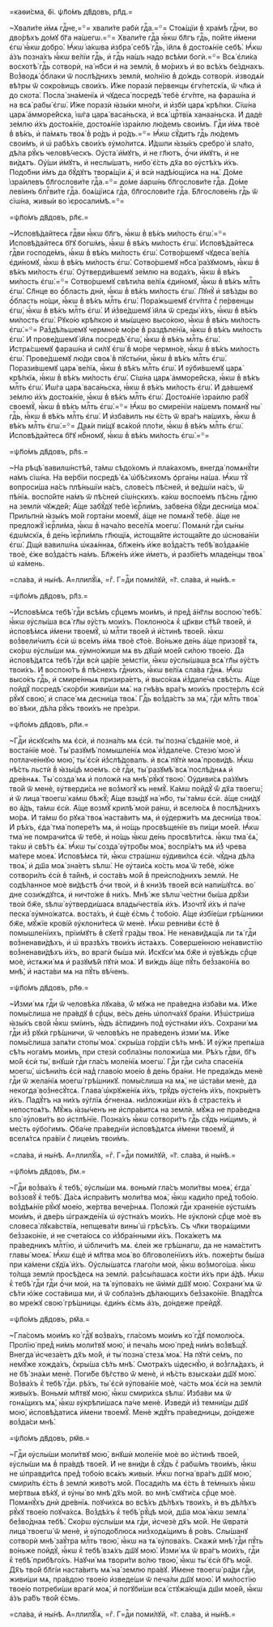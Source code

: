=каѳи́сма, ѳ҃і. ѱл҃о́мъ дв҃довъ, рл҃д.=

~Хвали́те и҆́мѧ гдⷭ҇не,=꙳= хвали́те рабѝ гдⷭ҇а.=꙳= Стоѧ́щїи в̾ хра́мѣ гдⷭ҇ни, во дво́рѣхъ до́мꙋ бг҃а на́шегѡ.=꙳= Хвали́те гдⷭ҇а ꙗ҆́кѡ бл҃гъ гдⷭ҇ь, по́йте и҆́мени є҆гѡ̀ ꙗ҆́кѡ добро̀. Ꙗ҆́кѡ і҆а́кѡва и҆збра̀ себѣ̀ гдⷭ҇ь, і҆и҃лѧ в̾ достоѧ́нїе себѣ̀. Ꙗ҆́кѡ а҆́зъ позна́хъ ꙗ҆́кѡ ве́лїи гдⷭ҇ь, и҆ гдⷭ҇ь на́шъ надо всѣ́ми богѝ.=꙳= Всѧ̀ є҆ли́ка восхотѣ̀ гдⷭ҇ь сотворѝ, на́ нб҃си и҆ на землѝ, в̾ мо́рихъ и҆ во всѣ́хъ бе́зднахъ. Воз̾водѧ̀ ѻ҆́блаки ѿ послѣ́днихъ землѝ, мо́лнїю в̾ до́ждь сотворѝ. и҆зводѧ́и вѣ́тры ѿ сокро́вищъ свои́хъ. И҆́же поразѝ пе́рвенцы є҆гѵ́петскїѧ, ѿ чл҃ка и҆ до скота̀. Посла̀ зна́менїѧ и҆ чꙋдеса̀ посредѣ̀ тебѐ є҆гѵ́пте, на фараѡ́на и҆ на всѧ̀ рабы̀ є҆гѡ̀. И҆́же поразѝ ꙗ҆зы́ки мно́ги, и҆ и҆збѝ царѧ̀ крѣ́пки. Сїѡ́на царѧ̀ а҆мморе́йска, і҆ѡ́га царѧ̀ васа́ньска, и҆ всѧ̀ црⷭ҇твїѧ ханаа́ньска. И҆ дадѐ зе́млю и҆́хъ достоѧ́нїе, достоѧ́нїе і҆зра́илю лю́демъ свои́мъ. Гдⷭ҇и и҆́мѧ твоѐ в̾ вѣ́къ, и҆ па́мѧть твоѧ̀ в̾ ро́дъ и҆ ро́дъ.=꙳= Ꙗ҆́кѡ сꙋ́дитъ гдⷭ҇ь лю́демъ свои́мъ, и҆ ѡ҆ рабѣ́хъ свои́хъ ᲂу҆мо́литсѧ. И҆́дѡли ꙗ҆зы́къ сребро̀ и҆ ѕла́то, дѣ́ла рꙋ́къ человѣ́ческъ. Оу҆ста̀ и҆́мꙋтъ, и҆ не гл҃ютъ, ѻ҆́чи и҆́мꙋтъ, и҆ не ви́дѧтъ. Оу҆́ши и҆́мꙋтъ, и҆ неслы́шатъ, нибо̀ є҆́сть дх҃а во ᲂу҆стѣ́хъ и҆́хъ. Подо́бни и҆́мъ да бꙋ́дꙋтъ творѧ́щїи ѧ҆̀, и҆ всѝ надѣ́ющїисѧ на нѧ̀. До́ме і҆зра́илевъ бл҃гослови́те гдⷭ҇а.=꙳= до́ме а҆арѡ́нь бл҃гослови́те гдⷭ҇а. До́ме леві́инъ блгⷭ҇ви́те гдⷭ҇а. боѧ́щїисѧ гдⷭ҇а, бл҃гослови́те гдⷭ҇а. Бл҃гослове́нъ гдⷭ҇ь ѿ сїѡ́на, живы́и во і҆єросали́мѣ.=꙳=

=ѱл҃о́мъ дв҃довъ, рл҃є.=

~И҆сповѣ́дайтесѧ гдⷭ҇ви ꙗ҆́кѡ бл҃гъ, ꙗ҆́кѡ в̾ вѣ́къ ми́лость є҆гѡ̀.=꙳= И҆сповѣ́дайтесѧ бг҃ꙋ богѡ́мъ, ꙗ҆́кѡ в̾ вѣ́къ ми́лость є҆гѡ̀. И҆сповѣ́дайтесѧ гдⷭ҇ви господе́мъ, ꙗ҆́кѡ в̾ вѣ́къ ми́лость є҆гѡ̀. Сотво́ршемꙋ чꙋдеса̀ ве́лїѧ є҆ди́номꙋ, ꙗ҆́кѡ в̾ вѣ́къ ми́лость є҆гѡ̀. Сотво́ршемꙋ нб҃са̀ ра́зꙋмомъ, ꙗ҆́кѡ в̾ вѣ́къ ми́лость є҆гѡ̀. Оу҆тверди́вшемꙋ зе́млю на вода́хъ, ꙗ҆́кѡ в̾ вѣ́къ ми́лость є҆гѡ̀.=꙳= Сотво́ршемꙋ свѣти́ла ве́лїѧ є҆ди́номꙋ, ꙗ҆́кѡ в̾ вѣ́къ млⷭ҇ть є҆гѡ̀. Сл҃нце во ѻ҆́бласть днѝ, ꙗ҆́кѡ в̾ вѣ́къ ми́лость є҆гѡ̀. Лꙋнꙋ̀ и҆ ѕвѣ́зды во ѻ҆́бласть но́щи, ꙗ҆́кѡ в̾ вѣ́къ млⷭ҇ть є҆гѡ̀. Пора́жьшемꙋ є҆гѵ́пта с̾ пе́рвенцы є҆гѡ̀, ꙗ҆́кѡ в̾ вѣ́къ млⷭ҇ть є҆гѡ̀. И҆ и҆з̾ве́дшемꙋ і҆и҃лѧ ѿ среды̀ и҆́хъ, ꙗ҆́кѡ в̾ вѣ́къ ми́лость є҆гѡ̀. Рꙋко́ю крѣ́пкою и҆ мы́шцею высо́кою, ꙗ҆́кѡ в̾ вѣ́къ ми́лость є҆гѡ̀.=꙳= Раз̾дѣ́льшемꙋ чермно́е мо́ре в̾ раздѣле́нїѧ, ꙗ҆́кѡ в̾ вѣ́къ ми́лость є҆гѡ̀. И҆ прове́дшемꙋ і҆и҃лѧ посредѣ̀ є҆гѡ̀, ꙗ҆́кѡ в̾ вѣ́къ млⷭ҇ть є҆гѡ̀. И҆стрѧ́сшемꙋ фараѡ́на и҆ си́лꙋ є҆гѡ̀ в̾ мо́ре чермно́е, ꙗ҆́кѡ в̾ вѣ́къ ми́лость є҆гѡ̀. Прове́дшемꙋ лю́ди своѧ̀ в̾ пꙋсты́ни, ꙗ҆́кѡ в̾ вѣ́къ млⷭ҇ть є҆гѡ̀. Порази́вшемꙋ царѧ̀ ве́лїѧ, ꙗ҆́кѡ в̾ вѣ́къ млⷭ҇ть є҆гѡ̀. И҆ ᲂу҆би́вшемꙋ царѧ̀ крѣ́пкїѧ, ꙗ҆́кѡ в̾ вѣ́къ ми́лость є҆гѡ̀. Сїѡ́на царѧ̀ а҆мморе́йска, ꙗ҆́кѡ в̾ вѣ́къ млⷭ҇ть є҆гѡ̀. И҆ѡ́га царѧ̀ васа́ньска, ꙗ҆́кѡ в̾ вѣ́къ ми́лость є҆гѡ̀. И҆ да́вшемꙋ зе́млю и҆́хъ достоѧ́нїе, ꙗ҆́кѡ в̾ вѣ́къ млⷭ҇ть є҆гѡ̀. Достоѧ́нїе і҆зра́илю рабꙋ̀ своемꙋ̀, ꙗ҆́кѡ в̾ вѣ́къ млⷭ҇ть є҆гѡ̀.=꙳= Ꙗ҆́кѡ во смире́нїи на́шемъ помѧнꙋ̀ ны̀ гдⷭ҇ь, ꙗ҆́кѡ в̾ вѣ́къ млⷭ҇ть є҆гѡ̀. И҆ и҆зба́вилъ ны є҆́сть ѿ вра́гъ на́шихъ, ꙗ҆́кѡ в̾ вѣ́къ млⷭ҇ть є҆гѡ̀.=꙳= Даѧ́и пи́щꙋ всѧ́кой пло́ти, ꙗ҆́кѡ в̾ вѣ́къ млⷭ҇ть є҆гѡ̀. И҆сповѣ́дайтесѧ бг҃ꙋ нбⷭ҇номꙋ, ꙗ҆́кѡ в̾ вѣ́къ ми́лость є҆гѡ̀.=꙳=

=ѱл҃о́мъ дв҃довъ, рл҃ѕ.=

~На рѣцѣ̀ вавилѡ́нстѣй, та́мѡ сѣдо́хомъ и҆ пла́кахомъ, внегда̀ помѧнꙋ́ти на́мъ сїѡ́на. На ве́рбїи посредѣ̀ є҆ѧ̀ ѡ҆бѣ́сихомъ ѻ҆рга́ны на́ша. Ꙗ҆́кѡ тꙋ̀ вопроси́ша на́съ плѣ́ньшїи на́съ, слове́съ пѣ́сней, и҆ ве́дшїи на́съ, ѿ пѣ́нїѧ. воспо́йте на́мъ ѿ пѣ́сней сїѡ́нскихъ. ка́кѡ воспое́мъ пѣ́снь гдⷭ҇ню на землѝ чꙋжде́й; А҆́ще забꙋ́дꙋ тебѐ і҆єрⷭ҇ли́мъ, забве́на бꙋ́ди десни́ца моѧ̀. Прильпнѝ ꙗ҆зы́къ мо́й горта́ни моемꙋ̀, а҆́ще не помѧнꙋ̀ тебѐ. а҆́ще не предложꙋ̀ і҆єрⷭ҇ли́ма, ꙗ҆́кѡ в̾ нача́ло весе́лїѧ моегѡ̀. Помѧнѝ гдⷭ҇и сы́ны є҆дѡ́мскїѧ, в̾ де́нь і҆єрⷭ҇ли́мль гл҃ющїѧ, и҆стоща́йте и҆стоща́йте до ѡ҆снова́нїи є҆гѡ̀. Дщѝ вавилѡ́нѧ ѡ҆каѧ́ннаѧ, бл҃же́нъ и҆́же воз̾да́стъ тебѣ̀ воз̾даѧ́нїе твоѐ, є҆́же воз̾да́стъ на́мъ. Бл҃же́нъ и҆́же и҆́метъ, и҆ разбїе́тъ младе́нцы твоѧ̀ ѡ҆ ка́мень.

=сла́ва, и҆ ны́нѣ. А҆=ллилꙋ́їѧ, =гⷤ. Г=дⷭ҇и поми́лꙋй, =г҃. сла́ва, и҆ ны́нѣ.=

=ѱл҃о́мъ дв҃довъ, рл҃з.=

~И҆сповѣ́мсѧ тебѣ̀ гдⷭ҇и всѣ́мъ срⷣцемъ мои́мъ, и҆ пред̾ а҆́нг҃лы воспою̀ тебѣ̀. ꙗ҆́кѡ ᲂу҆слы́ша всѧ̀ гл҃ы ᲂу҆́стъ мои́хъ. Поклоню́сѧ к̾ цр҃кви ст҃ѣ́й твое́й, и҆ и҆сповѣ́мсѧ и҆́мени твоемꙋ̀, ѡ҆ млⷭ҇ти твое́й и҆ и҆́стинѣ твое́й. ꙗ҆́кѡ воз̾вели́чилъ є҆сѝ ѡ҆ все́мъ и҆́мѧ твоѐ ст҃о́е. Во́ньже де́нь а҆́ще призовꙋ́ тѧ, ско́рѡ ᲂу҆слы́ши мѧ. ᲂу҆мно́жиши мѧ въ дꙋшѝ мое́й си́лою твое́ю. Да и҆сповѣ́дѧтсѧ тебѣ̀ гдⷭ҇и всѝ ца́рїе зе́мстїи, ꙗ҆́кѡ ᲂу҆слы́шаша всѧ̀ гл҃ы ᲂу҆́стъ твои́хъ. И҆ воспою́тъ в̾ пѣ́снехъ гдⷭ҇нихъ, ꙗ҆́кѡ ве́лїѧ сла́ва гдⷭ҇нѧ. Ꙗ҆́кѡ высо́къ гдⷭ҇ь, и҆ смире́нныѧ призира́етъ, и҆ высо́каѧ и҆з̾дале́ча свѣ́сть. А҆́ще пойдꙋ̀ посредѣ̀ ско́рби живи́ши мѧ̀. на гнѣ́въ вра́гъ мои́хъ просте́рлъ є҆сѝ рꙋ́кꙋ свою̀, и҆ спасе́ мѧ десни́ца твоѧ̀. Гдⷭ҇ь воз̾да́стъ за мѧ̀, гдⷭ҇и млⷭ҇ть твоѧ̀ во́ вѣки, дѣ́ла рꙋ́къ твои́хъ не пре́зри.

=ѱл҃о́мъ дв҃довъ, рл҃и.=

~Гдⷭ҇и и҆скꙋси́лъ мѧ є҆сѝ, и҆ позна́лъ мѧ є҆сѝ. ты̀ позна̀ сѣда́нїе моѐ, и҆ воста́нїе моѐ. Ты̀ разꙋмѣ̀ помышле́нїѧ моѧ̀ и҆з̾дале́че. Стезю̀ мою̀ и҆ потлаче́ннꙋю мою̀, ты̀ є҆сѝ и҆з̾слѣ́довалъ. и҆ всѧ̀ пꙋтѝ моѧ̀ прови́дѣ. Ꙗ҆́кѡ нѣ́сть льстѝ в̾ ꙗ҆зы́цѣ мое́мъ. сѐ гдⷭ҇и, ты̀ разꙋмѣ̀ всѧ̀ послѣ́днѧѧ и҆ дре́внѧѧ. Ты̀ созда́ мѧ и҆ положѝ на мнѣ̀ рꙋ́кꙋ твою̀. Оу҆диви́сѧ ра́зꙋмъ тво́й ѿ менѐ, ᲂу҆тверди́сѧ не воз̾могꙋ̀ къ немꙋ̀. Ка́мѡ пойдꙋ̀ ѿ́ дх҃а твоегѡ̀; и҆ ѿ лица̀ твоегѡ̀ ка́мѡ бѣжꙋ̀; А҆́ще взы́дꙋ на́ нб҃о, ты̀ та́мѡ є҆сѝ. а҆́ще сни́дꙋ во а҆́дъ, та́мѡ є҆сѝ. А҆́ще возмꙋ̀ крилѣ̀ моѝ ра́нѡ, и҆ вселю́сѧ в̾ послѣ́днихъ мо́рѧ. И҆ та́мѡ бо рꙋка̀ твоѧ̀ наста́витъ мѧ, и҆ ᲂу҆держи́тъ мѧ десни́ца твоѧ̀. И҆ рѣ́хъ, є҆да̀ тма̀ попере́тъ мѧ, и҆ но́щь просвѣще́нїе въ пи́щи мое́й. Ꙗ҆́кѡ тма̀ не помрачи́тсѧ ѿ тебѐ, и҆ но́щь ꙗ҆́кѡ де́нь просвѣти́тсѧ. ꙗ҆́кѡ тма̀ є҆ѧ̀, та́кѡ и҆ свѣ́тъ є҆ѧ̀. Ꙗ҆́кѡ ты̀ созда̀ ᲂу҆тро́бы моѧ̀, воспрїѧ́тъ мѧ и҆́з̾ чрева ма́тере моеѧ̀. И҆сповѣ́мсѧ тѝ, ꙗ҆́кѡ стра́шнѡ ᲂу҆диви́лсѧ є҆сѝ. чꙋ́дна дѣ́ла твоѧ̀, и҆ дш҃а моѧ̀ зна́етъ ѕѣлѡ̀. Не ᲂу҆таи́сѧ ко́сть моѧ̀ ѿ тебѐ, ю҆́же сотвори́лъ є҆сѝ в̾ та́йнѣ, и҆ соста́въ мо́й в̾ преи҆спо́днихъ землѝ. Не содѣ́ланное моѐ ви́дѣстѣ ѻ҆́чи твоѝ, и҆ в̾ кни́зѣ твое́й всѝ напи́шꙋтсѧ. во́ дне сози́ждꙋтсѧ, и҆ ничто́же в̾ ни́хъ. Мнѣ́ же ѕѣлѡ̀ че́стни бы́ша дрꙋ́зи твоѝ бж҃е, ѕѣлѡ̀ ᲂу҆тверди́шасѧ влады́чествїѧ и҆́хъ. И҆зочтꙋ̀ и҆́хъ и҆ па́че песка̀ ᲂу҆мно́жатсѧ. воста́хъ, и҆ є҆щѐ є҆́смь с̾ тобо́ю. А҆́ще и҆збїе́ши грѣ́шники бж҃е, мꙋ́жїе крові́й ᲂу҆клони́тесѧ ѿ менѐ. Ꙗ҆́кѡ ревни́ви є҆стѐ в̾ помышле́нїихъ, прїи́мꙋтъ в̾ сꙋетꙋ̀ гра́ды твоѧ̀. Не ненави́дѧщїѧ ли тѧ̀ гдⷭ҇и воз̾ненави́дѣхъ, и҆ ѡ҆ вразѣ́хъ твои́хъ и҆ста́ѧхъ. Соверше́нною не́навистїю воз̾ненави́дѣхъ и҆́хъ, во врагѝ бы́ша мѝ. И҆скꙋси́ мѧ бж҃е и҆ ᲂу҆вѣ́ждь срⷣце моѐ, и҆стѧжи́ мѧ и҆ разꙋмѣ́й пꙋтѝ моѧ̀. И҆ ви́ждь а҆́ще пꙋ́ть без̾зако́нїѧ во мнѣ̀, и҆ наста́ви мѧ на пꙋ́ть вѣ́ченъ.

=ѱл҃о́мъ дв҃довъ, рл҃ѳ.=

~И҆зми́ мѧ гдⷭ҇и ѿ человѣ́ка лꙋка́ва, ѿ́ мꙋжа не пра́ведна и҆зба́ви мѧ. И҆́же помы́слиша не пра́вдꙋ в̾ срⷣцы, ве́сь де́нь ѡ҆полча́хꙋ бра́ни. И҆з̾ѡ҆стри́ша ꙗ҆зы́къ сво́й ꙗ҆́кѡ ѕмі́инъ, ꙗ҆́дъ а҆́спидинъ под̾ ᲂу҆стна́ми и҆́хъ. Сохрани́ мѧ гдⷭ҇и и҆з̾ рꙋкѝ грѣ́шничи, ѿ человѣ́къ не пра́веденъ и҆зми́ мѧ. И҆́же помы́слиша запѧ́ти стопы̀ моѧ̀. скры́ша го́рдїи сѣ́ть мнѣ̀. И҆ ᲂу҆́жи препѧ́ша сѣ́ть нога́мъ мои́мъ, при стезѝ собла́зны положи́ша ми. Рѣ́хъ гдⷭ҇ви, бг҃ъ мо́й є҆сѝ ты̀, внꙋшѝ гдⷭ҇и гла́съ моле́нїѧ моегѡ̀. Гдⷭ҇и гдⷭ҇и си́ла спасе́нїѧ моегѡ̀, ѡ҆сѣни́лъ є҆сѝ над̾ главо́ю мое́ю в̾ де́нь бра́ни. Не преда́ждь менѐ гдⷭ҇и ѿ жела́нїѧ моегѡ̀ грѣ́шникꙋ. помы́слиша на мѧ̀, не ѡ҆ста́ви менѐ, да некогда̀ воз̾несꙋ́тсѧ. Глава̀ ѡ҆крꙋже́нїѧ и҆́хъ, трꙋ́дъ ᲂу҆сте́нъ и҆́хъ, покры́етъ и҆́хъ. Падꙋ́тъ на ни́хъ ᲂу҆́глїѧ ѻ҆́гненаѧ. низ̾ложи́ши и҆́хъ в̾ страсте́хъ и҆ непостоѧ́тъ. Мꙋ́жь ꙗ҆зы́ченъ не и҆спра́витсѧ на землѝ. мꙋ́жа не пра́ведна ѕло̀ ᲂу҆лови́тъ во и҆стлѣ́нїе. Позна́хъ ꙗ҆́кѡ сотвори́тъ гдⷭ҇ь сꙋ́дъ ни́щимъ, и҆ ме́сть ᲂу҆бо́гимъ. Ѻ҆ба́че пра́веднїи и҆сповѣ́дѧтсѧ и҆́мени твоемꙋ̀, и҆ вселѧ́тсѧ пра́вїи с̾ лице́мъ твои́мъ.

=сла́ва, и҆ ны́нѣ. А҆=ллилꙋ́їѧ, =гⷤ. Г=дⷭ҇и поми́лꙋй, =г҃. сла́ва, и҆ ны́нѣ.=

=ѱл҃о́мъ дв҃довъ, р҃м.=

~Гдⷭ҇и воз̾ва́хъ к̾ тебѣ̀, ᲂу҆слы́ши мѧ. воньмѝ гла́съ моли́твы моеѧ̀, є҆гда̀ воз̾зовꙋ̀ к̾ тебѣ̀. Да́сѧ и҆спра́витъ моли́тва моѧ̀, ꙗ҆́кѡ кади́ло пред̾ тобо́ю. воз̾дѣѧ́нїе рꙋ́кꙋ мое́ю, же́ртва вече́рнѧѧ. Положѝ гдⷭ҇и хране́нїе ᲂу҆стѡ́мъ мои́мъ, и҆ две́рь ѡ҆гражде́нїѧ ѡ҆ ᲂу҆стна́хъ мои́хъ. Не ᲂу҆клонѝ срⷣце моѐ въ словеса̀ лꙋка́вствїѧ, непщева́ти вины̀ ѡ҆ грѣсѣ́хъ. Съ чл҃ки творѧ́щими без̾зако́нїе, и҆ не счета́юсѧ со и҆з̾бра́нными и҆́хъ. Пока́жетъ мѧ пра́ведникъ млⷭ҇тїю, и҆ ѡ҆бличи́тъ мѧ. є҆ле́и же грѣ́шнагѡ, да не нама́ститъ главы̀ моеѧ̀. Ꙗ҆́кѡ є҆щѐ и҆ мл҃тва моѧ̀ во бл҃говоле́нїихъ и҆́хъ. поже́рты бы́ша при ка́мени сꙋдїѧ̀ и҆́хъ. Оу҆слы́шатсѧ глаго́ли моѝ, ꙗ҆́кѡ воз̾мого́ша. ꙗ҆́кѡ то́лща землѝ просѣ́десѧ на землѝ. раз̾сы́пашасѧ ко́сти и҆́хъ при а҆́дѣ. Ꙗ҆́кѡ к̾ тебѣ̀ гдⷭ҇и гдⷭ҇и ѻ҆́чи моѝ, на тѧ̀ ᲂу҆пова́хъ не ѿи҆мѝ дш҃ꙋ мою̀. Сохрани́ мѧ ѿ сѣ́ти ю҆́же соста́виша ми, и҆ ѿ собла́знъ дѣ́лающихъ без̾зако́нїе. Впадꙋ́тсѧ во мре́жꙋ свою̀ грѣ́шницы. є҆ди́нъ є҆́смь а҆́зъ, до́ндеже прейдꙋ̀.

=ѱл҃о́мъ дв҃довъ, рм҃а.=

~Гла́сомъ мои́мъ ко́ гдⷭ҇ꙋ воз̾ва́хъ, гла́сомъ мои́мъ ко́ гдⷭ҇ꙋ помолю́сѧ. Пролїю̀ пред̾ ни́мъ моли́твꙋ мою̀, и҆ печа́ль мою̀ пред̾ ни́мъ воз̾вѣщꙋ̀. Внегда̀ и҆счеза́етъ дх҃ъ мо́й, и҆ ты̀ позна̀ стезѧ̀ моѧ̀. На пꙋтѝ се́мъ, по немꙋ́же хожда́хъ, с̾кры́ша сѣ́ть мнѣ̀. Смотрѧ́хъ ѡ҆деснꙋ́ю, и҆ воз̾глѧ́дахъ, и҆ не бѣ̀ зна́ѧи менѐ. Поги́бе бѣ́гство ѿ менѐ, и҆ нѣ́сть взыска́ѧи дш҃ꙋ мою̀. Воз̾ва́хъ к̾ тебѣ̀ гдⷭ҇и. рѣ́хъ, ты̀ є҆сѝ ᲂу҆пова́нїе моѐ, ча́сть моѧ̀ є҆сѝ на землѝ живы́хъ. Воньмѝ мл҃твꙋ мою̀, ꙗ҆́кѡ смири́хсѧ ѕѣлѡ̀. И҆зба́ви мѧ ѿ гонѧ́щихъ мѧ̀, ꙗ҆́кѡ ᲂу҆крѣпи́шасѧ па́че менѐ. И҆зведѝ и҆з̾ темни́цы дш҃ꙋ мою̀, и҆сповѣ́датисѧ и҆́мени твоемꙋ̀. Менѐ ждꙋ́тъ пра́ведницы, до́ндеже воз̾да́си мнѣ̀.

=ѱл҃о́мъ дв҃довъ, рм҃в.=

~Гдⷭ҇и ᲂу҆слы́ши моли́твꙋ мою̀, внꙋшѝ моле́нїе моѐ во и҆́стинѣ твое́й, ᲂу҆слы́ши мѧ в̾ пра́вдѣ твое́й. И҆ не вни́ди в̾ сꙋ́дъ с̾ рабѡ́мъ твои́мъ, ꙗ҆́кѡ не ѡ҆правди́тсѧ пред̾ тобо́ю всѧ́къ живы́и. Ꙗ҆́кѡ погна̀ вра́гъ дш҃ꙋ мою̀, смири́лъ є҆́сть в̾ землѝ живо́тъ мо́й. Посади́лъ мѧ є҆́сть в̾ те́мныхъ ꙗ҆́кѡ ме́ртвыѧ вѣ́кꙋ, и҆ ᲂу҆ны̀ во мнѣ̀ дх҃ъ мо́й. во мнѣ̀ смꙋти́сѧ срⷣце моѐ. Помѧнꙋ́хъ днѝ дре́внїѧ. поꙋчи́хсѧ во всѣ́хъ дѣ́лѣхъ твои́хъ, и҆ въ дѣ́лѣхъ рꙋ́кꙋ твое́ю поꙋча́хсѧ. Воз̾дѣ́хъ к̾ тебѣ̀ рꙋ́цѣ моѝ, дш҃а моѧ̀ ꙗ҆́кѡ землѧ̀ без̾во́днаѧ тебѣ̀. Ско́рѡ ᲂу҆слы́ши мѧ гдⷭ҇и, и҆счезѐ дх҃ъ мо́й. Не ѿвратѝ лица̀ твоегѡ̀ ѿ менѐ, и҆ ᲂу҆подо́блюсѧ низ̾ходѧ́щимъ в̾ ро́въ. Слы́шанꙋ сотворѝ мнѣ̀ заꙋ́тра млⷭ҇ть твою̀, ꙗ҆́кѡ на тѧ̀ ᲂу҆пова́хъ. Скажѝ мнѣ̀ гдⷭ҇и пꙋ́ть во́ньже пойдꙋ̀, ꙗ҆́кѡ к̾ тебѣ̀ взѧ́хъ дш҃ꙋ мою̀. И҆зми́ мѧ ѿ вра́гъ мои́хъ, гдⷭ҇и к̾ тебѣ̀ прибѣго́хъ. Наꙋчи́ мѧ твори́ти во́лю твою̀, ꙗ҆́кѡ ты̀ є҆сѝ бг҃ъ мо́й. Дх҃ъ тво́й бл҃гі́и наста́витъ мѧ̀ на́ землю пра́вꙋ. И҆́мене твоегѡ̀ ра́ди гдⷭ҇и, живи́ши мѧ, пра́вдою твое́ю и҆зведе́ши ѿ печа́ли дш҃ꙋ мою̀. И҆ ми́лостїю твое́ю потреби́ши врагѝ моѧ̀, и҆ погꙋби́ши всѧ̀ стꙋжа́ющїѧ дш҃и мое́й, ꙗ҆́кѡ а҆́зъ ра́бъ тво́й є҆́смь.

=сла́ва, и҆ ны́нѣ. А҆=ллилꙋ́їѧ, =гⷤ. Г=дⷭ҇и поми́лꙋй, =г҃. сла́ва, и҆ ны́нѣ.=

